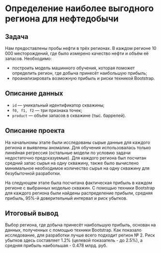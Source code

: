 # Определение наиболее выгодного региона для нефтедобычи

## Задача

Нам предоставлены пробы нефти в трёх регионах. В каждом регионе 10 000 месторождений, где было измерено качество нефти и объём её запасов. Необходимо:

- построить модель машинного обучения, которая поможет определить регион, где добыча принесёт наибольшую прибыль;
- проанализировать возможную прибыль и риски техникой Bootstrap.

## Описание данных 

- `id` — уникальный идентификатор скважины;
- `f0, f1, f2` — три признака точек;
- `product` — объём запасов в скважине (тыс. баррелей).

## Описание проекта

На начальномы этапе были исследованы сырые данные для каждого региона и выявлены аномалии. Для обучения использовалась только линейная регрессия (остальные модели по условию задачи недостаточно предсказуемые). Для каждого региона был посчитан средний запас сырья на одну скважину, также было вычислено минимальное необходимое количество сырья на одну скважину для безубыточной разработки. 

На следующем этапе была посчитана фактическая прибыль в каждом регионе с выбранных моделью скважин. С помощью техники Bootstrap для каждого региона были найдены распределение прибыли, средняя прибыль, 95%-й доверительный интервал и риск убытков. 

## Итоговый вывод

Выбор региона, где добыча принесёт наибольшую прибыль, основан на данных, полученных с помощью техники Bootstrap. Как показало исследование, для разработки лучше всего подходит регион № 2. Риск убытков здесь составляет 1.2% (целевой показатель -  до 2.5%), а средняя прибыль наибольшая - 0.478 млрд. руб.
